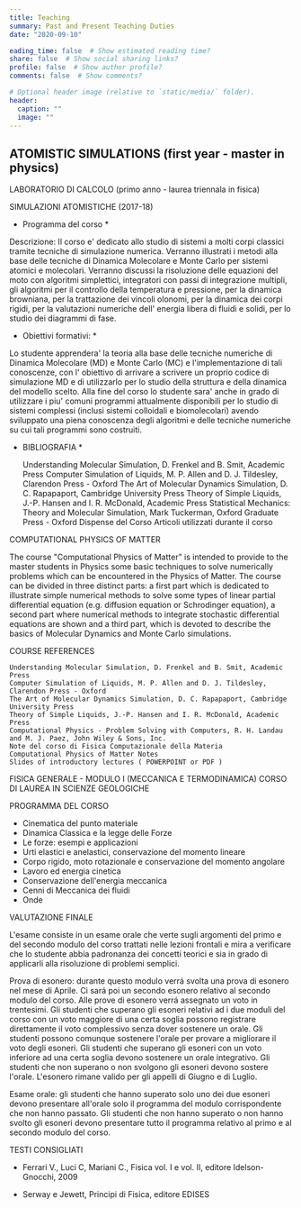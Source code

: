 ```yaml
---
title: Teaching
summary: Past and Present Teaching Duties
date: "2020-09-10"

eading_time: false  # Show estimated reading time?
share: false  # Show social sharing links?
profile: false  # Show author profile?
comments: false  # Show comments?

# Optional header image (relative to `static/media/` folder).
header:
  caption: ""
  image: ""
---
```



## ATOMISTIC SIMULATIONS (first year - master in physics)

LABORATORIO DI CALCOLO (primo anno - laurea triennala in fisica)

SIMULAZIONI ATOMISTICHE (2017-18)


* Programma del corso *

Descrizione: Il corso e' dedicato allo studio di sistemi a molti corpi classici tramite tecniche di simulazione numerica. Verranno illustrati i metodi alla base delle tecniche di Dinamica Molecolare e Monte Carlo per sistemi atomici e molecolari. Verranno discussi la risoluzione delle equazioni del moto con algoritmi simplettici, integratori con passi di integrazione multipli, gli algoritmi per il controllo della temperatura e pressione, per la dinamica browniana, per la trattazione dei vincoli olonomi, per la dinamica dei corpi rigidi, per la valutazioni numeriche dell' energia libera di fluidi e solidi, per lo studio dei diagrammi di fase.


* Obiettivi formativi: *

Lo studente apprendera' la teoria alla base delle tecniche numeriche di Dinamica Molecolare (MD) e Monte Carlo (MC) e l'implementazione di tali conoscenze, con l' obiettivo di arrivare a scrivere un proprio codice di simulazione MD e di utilizzarlo per lo studio della struttura e della dinamica del modello scelto. Alla fine del corso lo studente sara' anche in grado di utilizzare i piu' comuni programmi attualmente disponibili per lo studio di sistemi complessi (inclusi sistemi colloidali e biomolecolari) avendo sviluppato una piena conoscenza degli algoritmi e delle tecniche numeriche su cui tali programmi sono costruiti.

* BIBLIOGRAFIA *

    Understanding Molecular Simulation, D. Frenkel and B. Smit, Academic Press
    Computer Simulation of Liquids, M. P. Allen and D. J. Tildesley, Clarendon Press - Oxford
    The Art of Molecular Dynamics Simulation, D. C. Rapapaport, Cambridge University Press
    Theory of Simple Liquids, J.-P. Hansen and I. R. McDonald, Academic Press
    Statistical Mechanics: Theory and Molecular Simulation, Mark Tuckerman, Oxford Graduate Press - Oxford
    Dispense del Corso
    Articoli utilizzati durante il corso

COMPUTATIONAL PHYSICS OF MATTER

The course "Computational Physics of Matter" is intended to provide to the master students in Physics some basic techniques to solve numerically problems which can be encountered in the Physics of Matter. The course can be divided in three distinct parts: a first part which is dedicated to illustrate simple numerical methods to solve some types of linear partial differential equation (e.g. diffusion equation or Schrodinger equation), a second part where numerical methods to integrate stochastic differential equations are shown and a third part, which is devoted to describe the basics of Molecular Dynamics and Monte Carlo simulations.

COURSE REFERENCES

    Understanding Molecular Simulation, D. Frenkel and B. Smit, Academic Press
    Computer Simulation of Liquids, M. P. Allen and D. J. Tildesley, Clarendon Press - Oxford
    The Art of Molecular Dynamics Simulation, D. C. Rapapaport, Cambridge University Press
    Theory of Simple Liquids, J.-P. Hansen and I. R. McDonald, Academic Press
    Computational Physics - Problem Solving with Computers, R. H. Landau and M. J. Paez, John Wiley & Sons, Inc.
    Note del corso di Fisica Computazionale della Materia
    Computational Physics of Matter Notes
    Slides of introductory lectures ( POWERPOINT or PDF ) 




FISICA GENERALE - MODULO I (MECCANICA E TERMODINAMICA)
CORSO DI LAUREA IN SCIENZE GEOLOGICHE

PROGRAMMA DEL CORSO

- Cinematica del punto materiale
- Dinamica Classica e la legge delle Forze
- Le forze: esempi e applicazioni
- Urti elastici e anelastici, conservazione del momento lineare
- Corpo rigido, moto rotazionale e conservazione del momento angolare
- Lavoro ed energia cinetica
- Conservazione dell'energia meccanica
- Cenni di Meccanica dei fluidi
- Onde

VALUTAZIONE FINALE

L'esame consiste in un esame orale che verte sugli argomenti del primo e del secondo modulo del corso trattati nelle lezioni frontali e mira a verificare che lo studente abbia padronanza dei concetti teorici e sia in grado di applicarli alla risoluzione di problemi semplici.

Prova di esonero: durante questo modulo verrá svolta una prova di esonero nel mese di Aprile. Ci sará poi un secondo esonero relativo al secondo modulo del corso. Alle prove di esonero verrá assegnato un voto in trentesimi. Gli studenti che superano gli esoneri relativi ad i due moduli del corso con un voto maggiore di una certa soglia possono registrare direttamente il voto complessivo senza dover sostenere un orale. Gli studenti possono comunque sostenere l'orale per provare a migliorare il voto degli esoneri. Gli studenti che superano gli esoneri con un voto inferiore ad una certa soglia devono sostenere un orale integrativo. Gli studenti che non superano o non svolgono gli esoneri devono sostere l'orale. L'esonero rimane valido per gli appelli di Giugno e di Luglio.

Esame orale: gli studenti che hanno superato solo uno dei due esoneri devono presentare all'orale solo il programma del modulo corrispondente che non hanno passato. Gli studenti che non hanno superato o non hanno svolto gli esoneri devono presentare tutto il programma relativo al primo e al secondo modulo del corso.

TESTI CONSIGLIATI

- Ferrari V., Luci C, Mariani C., Fisica vol. I e vol. II, editore Idelson-Gnocchi, 2009

- Serway e Jewett, Principi di Fisica, editore EDISES
